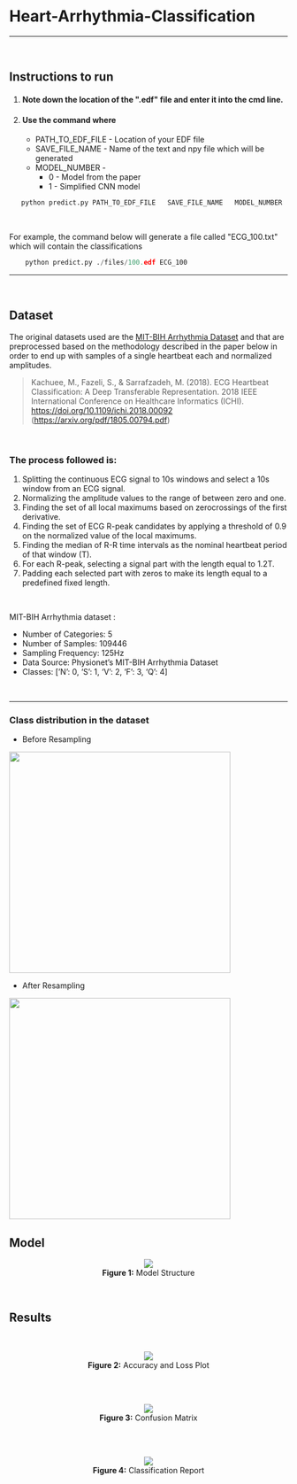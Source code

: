# Heart-Arrhythmia-Classification

---

<br>

## Instructions to run
1. #### Note down the location of the ".edf" file and enter it into the cmd line.
2. #### Use the command where 
   * PATH_TO_EDF_FILE - Location of your EDF file
   * SAVE_FILE_NAME - Name of the text and npy file which will be generated
   * MODEL_NUMBER - 
      * 0 - Model from the paper
      * 1 - Simplified CNN model

```python
   python predict.py PATH_TO_EDF_FILE   SAVE_FILE_NAME   MODEL_NUMBER
```

<br>

For example, the command below will generate a file called "ECG_100.txt" which will contain the classifications

```python
    python predict.py ./files/100.edf ECG_100 
```

---

<br>

## Dataset
The original datasets used are the <a href="https://www.physionet.org/content/mitdb/1.0.0/">MIT-BIH Arrhythmia Dataset</a> and that are preprocessed based on the methodology described in the paper below in order to end up with samples of a single heartbeat each and normalized amplitudes.

> Kachuee, M., Fazeli, S., & Sarrafzadeh, M. (2018). ECG Heartbeat Classification: A Deep Transferable Representation. 2018 IEEE International Conference on Healthcare Informatics (ICHI). https://doi.org/10.1109/ichi.2018.00092 (https://arxiv.org/pdf/1805.00794.pdf)

<br>

### The process followed is:

1. Splitting the continuous ECG signal to 10s windows and select a 10s window from an ECG signal. <br>
2. Normalizing the amplitude values to the range of between zero and one. <br>
3. Finding the set of all local maximums based on zerocrossings of the first derivative. <br>
4. Finding the set of ECG R-peak candidates by applying a threshold of 0.9 on the normalized value of the local maximums. <br>
5. Finding the median of R-R time intervals as the nominal heartbeat period of that window (T). <br>
6. For each R-peak, selecting a signal part with the length equal to 1.2T. <br>
7. Padding each selected part with zeros to make its length equal to a predefined fixed length. <br>

<br>

MIT-BIH Arrhythmia dataset :

* Number of Categories: 5
* Number of Samples: 109446
* Sampling Frequency: 125Hz
* Data Source: Physionet’s MIT-BIH Arrhythmia Dataset
* Classes: [’N’: 0, ‘S’: 1, ‘V’: 2, ‘F’: 3, ‘Q’: 4]

<br>

---

### Class distribution in the dataset

* Before Resampling
<img src="https://github.com/Srinivas-Natarajan/Heart-Arrhythmia-Classification/blob/main/images/distribution_before_resample.png" height=400>

* After Resampling
<img src="https://github.com/Srinivas-Natarajan/Heart-Arrhythmia-Classification/blob/main/images/distribution_after_resample.png" height=400>

<br>

## Model

<p align="center">
  <img src="https://github.com/Srinivas-Natarajan/Heart-Arrhythmia-Classification/blob/main/images/model_plot.png"> <br>
  <b>Figure 1:</b> Model Structure
</p>


<br>

## Results

<br>
<p align="center">
  <img src="https://github.com/Srinivas-Natarajan/Heart-Arrhythmia-Classification/blob/main/images/model_result_plot.png"> <br>
  <b>Figure 2:</b> Accuracy and Loss Plot
</p>

<br> <br>

<p align="center">
  <img src="https://github.com/Srinivas-Natarajan/Heart-Arrhythmia-Classification/blob/main/images/confusion_matrix.png" style="margin-left: auto; margin-right: auto;"> <br>
  <b>Figure 3:</b> Confusion Matrix
</p>

<br> <br>

<p align="center">
  <img src="https://github.com/Srinivas-Natarajan/Heart-Arrhythmia-Classification/blob/main/images/classification_report.png"> <br>
  <b>Figure 4:</b> Classification Report
</p>

<br> <br>
